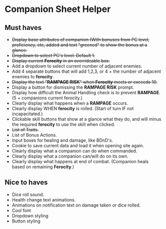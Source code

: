 # Companion Sheet Helper
## Must haves
- ~~Display base attributes of companion (With bonuses from PC level, proficiency, etc, added and text "greened" to show the bonus at a glance.~~
- ~~Dropdown to select PC's level. Default 1.~~
- ~~Display current **Ferocity** in an overrideable box.~~
- Add a dropdown to select current number of adjacent enemies.
- Add 4 separate buttons that will add 1,2,3, or 4 + the number of adjacent enemies to **ferocity**.
- ~~Display the text "**RAMPAGE RISK**" when **Ferocity** meets or exceeds 10.~~
- Display a button for dismissing the **RAMPAGE RISK** prompt.
- Display how difficult the Animal Handling check is to prevent **RAMPAGE**. (5 + companions current ferocity.)
- Clearly display what happens when a **RAMPAGE** occurs.
- Clearly display WHEN **ferocity** is rolled. (Start of turn IF not incapacitated.)
- Clickable skill buttons that show at a glance what they do, and will minus the required **ferocity** to use the skill when clicked.
- ~~List of Traits.~~
- List of Bonus Actions.
- Input boxes for healing and damage, like BDnD's.
- Cookie to save current data and load it when opening site again.
- Clearly display what a companion can do when commanded.
- Clearly display what a companion can/will do on its own.
- Clearly display what happens at end of combat. (Companion heals based on remaining **Ferocity**.)



## Nice to haves
- Dice roll sound.
- Health change text animations.
- Animations on notification text on damage taken or dice rolled.
- Cool font
- Dropdown styling
- Button styling
